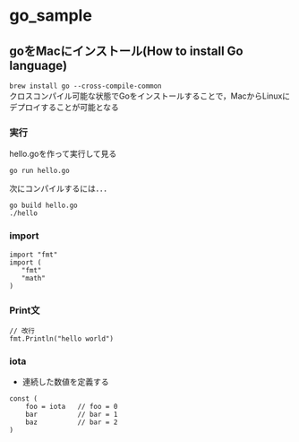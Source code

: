 # go_sample
## goをMacにインストール(How to install Go language)

`brew install go --cross-compile-common`
<br>クロスコンパイル可能な状態でGoをインストールすることで，MacからLinuxにデプロイすることが可能となる

### 実行
hello.goを作って実行して見る

`go run hello.go`

次にコンパイルするには．．．

```
go build hello.go
./hello
```
### import
```
import "fmt"
import (
   "fmt"
   "math"
)
```

### Print文
```
// 改行
fmt.Println("hello world")

```
### iota
- 連続した数値を定義する
```
const (
    foo = iota   // foo = 0
    bar          // bar = 1
    baz          // bar = 2
)
```
